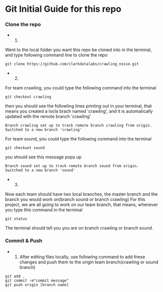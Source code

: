 # Git Initial Guide for this repo

### Clone the repo

 - 1. 
Went to the local folder you want this repo be cloned into in the terminal, and type following command line to clone the repo 

````
git clone https://github.com/clarkdatalabs/crawling_noise.git  
````

 - 2. 
 For team crawling, you could type the following command into the terminal
````
git checkout crawling
````
then you should see the followling lines printing out in your terminal, that means you created a locla brach named 'crawling', and it is automatically updated with the remote branch 'crawling'
````
Branch crawling set up to track remote branch crawling from origin.
Switched to a new branch 'crawling'
````
 For team sound, you could type the following command into the terminal
````
git checkuot sound
````
you should see this message pops up 
````
Branch sound set up to track remote branch sound from origin.
Switched to a new branch 'sound'
````

 - 3. 
  Now each team should have two local branches, the master branch and the branch you would work on(branch sound or branch crawling)
  For this project, we are all going to work on our team branch, that means, whenever you type this command in the terminal 
````
git status
````  
The terminal should tell you you are on branch crawling or branch sound.

### Commit & Push

 - 1. After editing files locally, use followlng command to add these changes and push them to the origin team branch(crawling or sound branch)
````
git add .
git commit -m"commit message"
git push origin [branch name]

````

